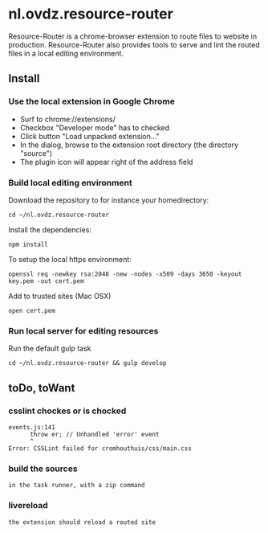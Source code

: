 # nl.ovdz.resource-router

Resource-Router is a chrome-browser extension to route files to website in production.
Resource-Router also provides tools to serve and lint the routed files in a local editing environment.


## Install

### Use the local extension in Google Chrome
    
* Surf to chrome://extensions/
* Checkbox "Developer mode" has to checked
* Click button "Load unpacked extension..." 
* In the dialog, browse to the extension root directory (the directory "source")
* The plugin icon will appear right of the address field

### Build local editing environment

Download the repository to for instance your homedirectory:

    cd ~/nl.ovdz.resource-router 

Install the dependencies:  

    npm install

To setup the local https environment:  

    openssl req -newkey rsa:2048 -new -nodes -x509 -days 3650 -keyout key.pem -out cert.pem

Add to trusted sites (Mac OSX)

    open cert.pem

### Run local server for editing resources

Run the default gulp task

    cd ~/nl.ovdz.resource-router && gulp develop


## toDo, toWant

### csslint chockes or is chocked

    events.js:141
          throw er; // Unhandled 'error' event
          ^
    Error: CSSLint failed for cromhouthuis/css/main.css

### build the sources

    in the task runner, with a zip command


### livereload

    the extension should reload a routed site 

